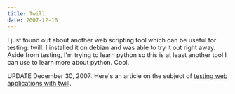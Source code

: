 ```yaml
---
title: Twill
date: 2007-12-16
---
```

I just found out about another web scripting tool which can be useful for testing: twill. I installed it on debian and was able to try it out right away. Aside from testing, I'm trying to learn python so this is at least another tool I can use to learn more about python. Cool.

UPDATE December 30, 2007: Here's an article on the subject of <a href="http://ivory.idyll.org/articles/twill-and-wsgi_intercept.html" rel="nofollow">testing web applications with twill</a>.

